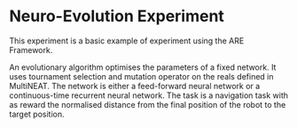 # Neuro-Evolution Experiment

This experiment is a basic example of experiment using the ARE Framework.

An evolutionary algorithm optimises the parameters of a fixed network. It uses tournament selection and mutation operator on the reals defined in MultiNEAT.
The network is either a feed-forward neural network or a continuous-time recurrent neural network. The task is a navigation task with as reward the normalised distance from the final position of the robot to the target position.
